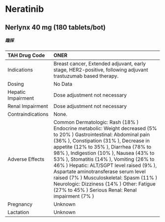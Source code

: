 # Neratinib

## Nerlynx 40 mg (180 tablets/bot)

##### 臨採

| TAH Drug Code      | ONER                                                                                                                                                                                                                                                                                                                                                                                                                                                                                                                      |
|:-------------------|:--------------------------------------------------------------------------------------------------------------------------------------------------------------------------------------------------------------------------------------------------------------------------------------------------------------------------------------------------------------------------------------------------------------------------------------------------------------------------------------------------------------------------|
| Indications        | Breast cancer, Extended adjuvant, early stage, HER2-positive, following adjuvant trastuzumab based therapy.                                                                                                                                                                                                                                                                                                                                                                                                               |
| Dosing             | No Data                                                                                                                                                                                                                                                                                                                                                                                                                                                                                                                   |
| Hepatic Impairment | Dose adjustment not necessary                                                                                                                                                                                                                                                                                                                                                                                                                                                                                             |
| Renal Impairment   | Dose adjustment not necessary                                                                                                                                                                                                                                                                                                                                                                                                                                                                                             |
| Contraindications  | None.                                                                                                                                                                                                                                                                                                                                                                                                                                                                                                                     |
| Adverse Effects    | Common Dermatologic: Rash (18% ) Endocrine metabolic: Weight decreased (5% to 20% ) Gastrointestinal: Abdominal pain (36% ), Constipation (31% ), Decrease in appetite (12% to 35% ), Diarrhea (78% to 98% ), Indigestion (10% ), Nausea (43% to 53% ), Stomatitis (14% ), Vomiting (26% to 46% ) Hepatic: ALT/SGPT level raised (9% ), Aspartate aminotransferase serum level raised (7% ) Musculoskeletal: Spasm (11% ) Neurologic: Dizziness (14% ) Other: Fatigue (27% to 45% ) Serious Renal: Renal impairment (7% ) |
| Pregnancy          | Unknown                                                                                                                                                                                                                                                                                                                                                                                                                                                                                                                   |
| Lactation          | Unknown                                                                                                                                                                                                                                                                                                                                                                                                                                                                                                                   |

